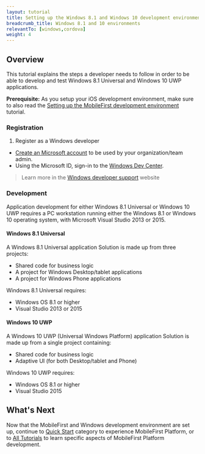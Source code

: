 ```yaml
---
layout: tutorial
title: Setting up the Windows 8.1 and Windows 10 development environment
breadcrumb_title: Windows 8.1 and 10 environments
relevantTo: [windows,cordova]
weight: 4
---
```

## Overview
This tutorial explains the steps a developer needs to follow in order to be able to develop and test Windows 8.1 Universal and Windows 10 UWP applications.

**Prerequisite:** As you setup your iOS development environment, make sure to also read the [Setting up the MobileFirst development environment](../../setting-up-your-development-environment/mobilefirst-development-environment/) tutorial.

### Registration
1. Register as a Windows developer

- [Create an Microsoft account](https://signup.live.com/) to be used by your organization/team admin.
- Using the Microsoft ID, sign-in to the [Windows Dev Center](https://dev.windows.com/en-us/programs/join).

> Learn more in the [Windows developer support](https://dev.windows.com/en-us/support) website

### Development
Application development for either Windows 8.1 Universal or Windows 10 UWP requires a PC workstation running either the Windows 8.1 or Windows 10 operating system, with Microsoft  Visual Studio 2013 or 2015.

#### Windows 8.1 Universal
A Windows 8.1 Universal application Solution is made up from three projects:

- Shared code for business logic
- A project for Windows Desktop/tablet applications
- A project for Windows Phone applications

Windows 8.1 Universal requires:

- Windows OS 8.1 or higher
- Visual Studio 2013 or 2015

#### Windows 10 UWP
A Windows 10 UWP (Universal Windows Platform) application Solution is made up from a single project containing:

- Shared code for business logic
- Adaptive UI (for both Desktop/tablet and Phone) 

Windows 10 UWP requires:

- Windows OS 8.1 or higher
- Visual Studio 2015

## What's Next
Now that the MobileFirst and Windows development environment are set up, continue to [Quick Start](../../quick-start/windows/) category to experience MobileFirst Platform, or to [All Tutorials](../../all-tutorials) to learn specific aspects of MobileFirst Platform development.
